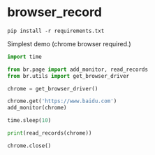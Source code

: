 # browser_record

```shell
pip install -r requirements.txt
```

Simplest demo (chrome browser required.)

```python
import time

from br.page import add_monitor, read_records
from br.utils import get_browser_driver

chrome = get_browser_driver()

chrome.get('https://www.baidu.com')
add_monitor(chrome)

time.sleep(10)

print(read_records(chrome))

chrome.close()

```
